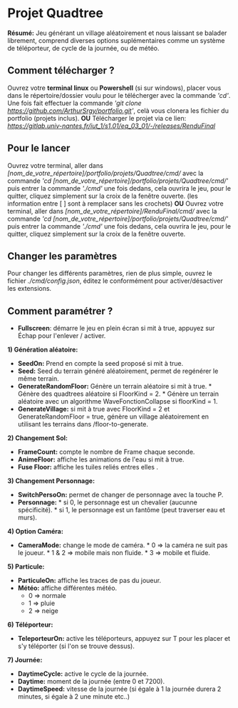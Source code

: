# Projet Quadtree
__Résumé:__ Jeu générant un village aléatoirement et nous laissant se balader librement, comprend diverses options suplémentaires comme un système de téléporteur, de cycle de la journée, ou de météo.

## Comment télécharger ?
Ouvrez votre __terminal linux__ ou __Powershell__ (si sur windows), placer vous dans le répertoire/dossier voulu pour le télécherger avec la commande *'cd'*.
Une fois fait effectuer la commande *'git clone https://github.com/ArthurSrgy/portfolio.git'*, celà vous clonera les fichier du portfolio (projets inclus).
__OU__
Télécharger le projet via ce lien: *https://gitlab.univ-nantes.fr/iut_1/s1.01/eq_03_01/-/releases/RenduFinal*

## Pour le lancer

Ouvrez votre terminal, aller dans *[nom_de_votre_répertoire]/portfolio/projets/Quadtree/cmd/* avec la commande *'cd [nom_de_votre_répertoire]/portfolio/projets/Quadtree/cmd/'* puis entrer la commande *'./cmd'* une fois dedans, cela ouvrira le jeu, pour le quitter, cliquez simplement sur la croix de la fenêtre ouverte.
(les information entre [ ] sont à remplacer sans les crochets)
__OU__
Ouvrez votre terminal, aller dans *[nom_de_votre_répertoire]/RenduFinal/cmd/* avec la commande *'cd [nom_de_votre_répertoire]/portfolio/projets/Quadtree/cmd/'* puis entrer la commande *'./cmd'* une fois dedans, cela ouvrira le jeu, pour le quitter, cliquez simplement sur la croix de la fenêtre ouverte.

## Changer les paramètres

Pour changer les différents paramètres, rien de plus simple, ouvrez le fichier *./cmd/config.json*, éditez le conformément pour activer/désactiver les extensions.

## Comment paramétrer ?

- __Fullscreen__: démarre le jeu en plein écran si mit à true, appuyez sur Échap pour l'enlever / activer.

**1) Génération aléatoire:**
- __SeedOn:__ Prend en compte la seed proposé si mit à true.
- __Seed:__ Seed du terrain généré aléatoirement, permet de regénérer le même terrain.
- __GenerateRandomFloor:__ Génère un terrain aléatoire si mit à true.
		       * Génère des quadtrees aléatoire si FloorKind = 2.
		       * Génère un terrain aléatoire avec un algorithme WaveFonctionCollapse si floorKind = 1.
- __GenerateVillage:__ si mit à true avec FloorKind = 2 et GenerateRandomFloor = true, génère un
		   village aléatoirement en utilisant les terrains dans /floor-to-generate.

**2) Changement Sol:**
- __FrameCount:__ compte le nombre de Frame chaque seconde.
- __AnimeFloor:__ affiche les animations de l'eau si mit à true.
- __Fuse Floor:__ affiche les tuiles reliés entres elles .

**3) Changement Personnage:**
- __SwitchPersoOn:__ permet de changer de personnage avec la touche P.
- __Personnage:__ * si 0, le personnage est un chevalier (aucunne spécificité).
	      * si 1, le personnage est un fantôme (peut traverser eau et murs).

**4) Option Caméra:**
- __CameraMode:__ change le mode de caméra.
	      * 0 => la caméra ne suit pas le joueur.
	      * 1 & 2 => mobile mais non fluide.
	      * 3 => mobile et fluide.

**5) Particule:**
- __ParticuleOn:__ affiche les traces de pas du joueur.
- __Météo:__ affiche différentes météo.
	 * 0 => normale
	 * 1 => pluie
	 * 2 => neige

**6) Téléporteur:**
- __TeleporteurOn:__ active les téléporteurs, appuyez sur T pour les placer et s'y téléporter (si l'on se trouve dessus).

**7) Journée:**
- __DaytimeCycle:__ active le cycle de la journée.
- __Daytime:__ moment de la journée (entre 0 et 7200).
- __DaytimeSpeed:__ vitesse de la journée (si égale à 1 la journée durera 2 minutes, si égale à 2 une minute etc..)
